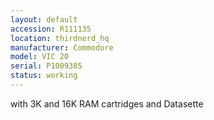 ```yaml
---
layout: default
accession: R111135
location: thirdnerd_hq
manufacturer: Commodore
model: VIC 20
serial: P1009385
status: working
---
```


with 3K and 16K RAM cartridges and Datasette